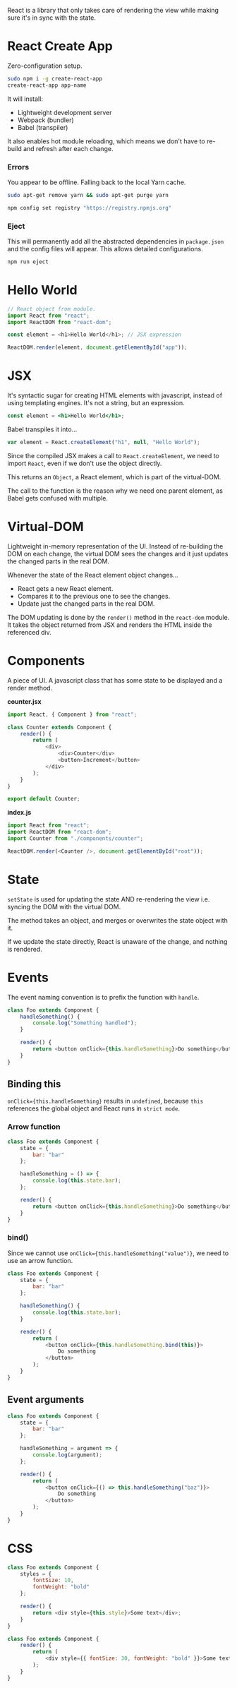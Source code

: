 React is a library that only takes care of rendering the view while making sure it's in sync with the state.

# React Create App

Zero-configuration setup.

```bash
sudo npm i -g create-react-app
create-react-app app-name
```

It will install:

-   Lightweight development server
-   Webpack (bundler)
-   Babel (transpiler)

It also enables hot module reloading, which means we don't have to re-build and refresh after each change.

### Errors

You appear to be offline. Falling back to the local Yarn cache.

```bash
sudo apt-get remove yarn && sudo apt-get purge yarn

npm config set registry "https://registry.npmjs.org"
```

### Eject

This will permanently add all the abstracted dependencies in `package.json` and the config files will appear. This allows detailed configurations.

```bash
npm run eject
```

# Hello World

```javascript
// React object from module.
import React from "react";
import ReactDOM from "react-dom";

const element = <h1>Hello World</h1>; // JSX expression

ReactDOM.render(element, document.getElementById("app"));
```

# JSX

It's syntactic sugar for creating HTML elements with javascript, instead of using templating engines. It's not a string, but an expression.

```jsx
const element = <h1>Hello World</h1>;
```

Babel transpiles it into...

```javascript
var element = React.createElement("h1", null, "Hello World");
```

Since the compiled JSX makes a call to `React.createElement`, we need to import `React`, even if we don't use the object directly.

This returns an `Object`, a React element, which is part of the virtual-DOM.

The call to the function is the reason why we need one parent element, as Babel gets confused with multiple.

# Virtual-DOM

Lightweight in-memory representation of the UI. Instead of re-building the DOM on each change, the virtual DOM sees the changes and it just updates the changed parts in the real DOM.

Whenever the state of the React element object changes...

-   React gets a new React element.
-   Compares it to the previous one to see the changes.
-   Update just the changed parts in the real DOM.

The DOM updating is done by the `render()` method in the `react-dom` module. It takes the object returned from JSX and renders the HTML inside the referenced div.

# Components

A piece of UI. A javascript class that has some state to be displayed and a render method.

**counter.jsx**

```javascript
import React, { Component } from "react";

class Counter extends Component {
    render() {
        return (
            <div>
                <div>Counter</div>
                <button>Increment</button>
            </div>
        );
    }
}

export default Counter;
```

**index.js**

```javascript
import React from "react";
import ReactDOM from "react-dom";
import Counter from "./components/counter";

ReactDOM.render(<Counter />, document.getElementById("root"));
```

# State

`setState` is used for updating the state AND re-rendering the view i.e. syncing the DOM with the virtual DOM.

The method takes an object, and merges or overwrites the state object with it.

If we update the state directly, React is unaware of the change, and nothing is rendered.

# Events

The event naming convention is to prefix the function with `handle`.

```javascript
class Foo extends Component {
    handleSomething() {
        console.log("Something handled");
    }

    render() {
        return <button onClick={this.handleSomething}>Do something</button>;
    }
}
```

## Binding this

`onClick={this.handleSomething}` results in `undefined`, because `this` references the global object and React runs in `strict mode`.

### Arrow function

```javascript
class Foo extends Component {
    state = {
        bar: "bar"
    };

    handleSomething = () => {
        console.log(this.state.bar);
    };

    render() {
        return <button onClick={this.handleSomething}>Do something</button>;
    }
}
```

### bind()

Since we cannot use `onClick={this.handleSomething("value")}`, we need to use an arrow function.

```javascript
class Foo extends Component {
    state = {
        bar: "bar"
    };

    handleSomething() {
        console.log(this.state.bar);
    }

    render() {
        return (
            <button onClick={this.handleSomething.bind(this)}>
                Do something
            </button>
        );
    }
}
```

## Event arguments

```javascript
class Foo extends Component {
    state = {
        bar: "bar"
    };

    handleSomething = argument => {
        console.log(argument);
    };

    render() {
        return (
            <button onClick={() => this.handleSomething("baz")}>
                Do something
            </button>
        );
    }
}
```

# CSS

```javascript
class Foo extends Component {
    styles = {
        fontSize: 10,
        fontWeight: "bold"
    };

    render() {
        return <div style={this.style}>Some text</div>;
    }
}
```

```javascript
class Foo extends Component {
    render() {
        return (
            <div style={{ fontSize: 30, fontWeight: "bold" }}>Some text</div>
        );
    }
}
```
